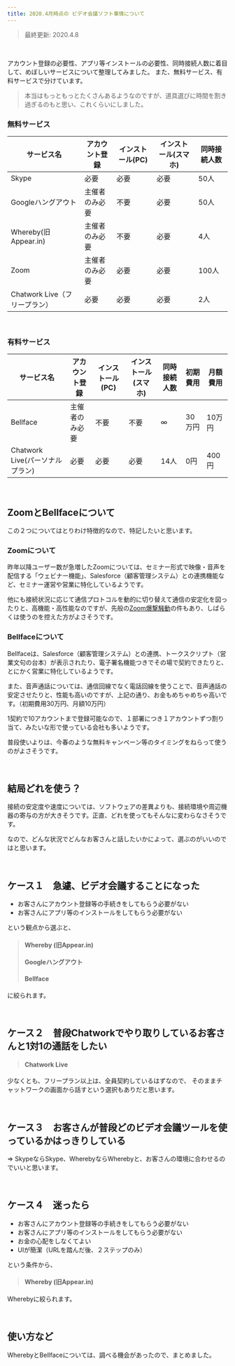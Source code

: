 ```yaml
---
title: 2020.4月時点の ビデオ会議ソフト事情について
---
```


> 最終更新: 2020.4.8

<br>

アカウント登録の必要性、アプリ等インストールの必要性、同時接続人数に着目して、めぼしいサービスについて整理してみました。
また、無料サービス、有料サービスで分けています。

> 本当はもっともっとたくさんあるようなのですが、道具選びに時間を割き過ぎるのもと思い、これくらいにしました。



### 無料サービス

|サービス名  | アカウント登録 | インストール(PC) | インストール(スマホ)|同時接続人数|
|---|---|---|---|---|
|Skype  |必要  |必要  |必要  |50人 |
|Googleハングアウト  |主催者のみ必要  |不要  |必要  |50人 |
|Whereby(旧Appear.in)  |主催者のみ必要 |不要  |必要  |4人 |
|Zoom  |主催者のみ必要  |必要  |必要  | 100人 |
|Chatwork Live（フリープラン）  | 必要 | 必要 |必要  | 2人 |
<br>

### 有料サービス

|サービス名  | アカウント登録 | インストール(PC) | インストール(スマホ)|同時接続人数|初期費用|月額費用|
|---|---|---|---|---|---|---|
| Bellface  | 主催者のみ必要 | 不要 | 不要  | ∞ |30万円 |10万円 | 
| Chatwork Live(パーソナルプラン) | 必要 | 必要 |必要  | 14人 |0円|400円 |


<br>

## ZoomとBellfaceについて

この２つについてはとりわけ特徴的なので、特記したいと思います。

### Zoomについて
昨年以降ユーザー数が急増したZoomについては、セミナー形式で映像・音声を配信する「ウェビナー機能」、Salesforce（顧客管理システム）との連携機能など、セミナー運営や営業に特化しているようです。


他にも接続状況に応じて通信プロトコルを動的に切り替えて通信の安定化を図ったりと、高機能・高性能なのですが、先般の[Zoom爆撃騒動](https://www.huffingtonpost.jp/entry/zoom-security_jp_5e8a96f0c5b6cbaf282b7b4b)の件もあり、しばらくは使うのを控えた方がよさそうです。

### Bellfaceについて


Bellfaceは、Salesforce（顧客管理システム）との連携、トークスクリプト（営業文句の台本）が表示されたり、電子署名機能つきでその場で契約できたりと、とにかく営業に特化しているようです。<br>

また、音声通話については、通信回線でなく電話回線を使うことで、音声通話の安定させたりと、性能も高いのですが、上記の通り、お金もめちゃめちゃ高いです。（初期費用30万円、月額10万円）<br>

1契約で10アカウントまで登録可能なので、１部署につき１アカウントずつ割り当て、みたいな形で使っている会社も多いようです。

普段使いよりは、今春のような無料キャンペーン等のタイミングをねらって使うのがよさそうです。


<br>

## 結局どれを使う？

接続の安定度や速度については、ソフトウェアの差異よりも、接続環境や周辺機器の寄与の方が大きそうです。正直、どれを使ってもそんなに変わらなさそうです。

なので、どんな状況でどんなお客さんと話したいかによって、選ぶのがいいのではと思います。

<br>


## ケース１　急遽、ビデオ会議することになった

- お客さんにアカウント登録等の手続きをしてもらう必要がない
- お客さんにアプリ等のインストールをしてもらう必要がない

という観点から選ぶと、

> #### Whereby (旧Appear.in)
> #### Googleハングアウト
> #### Bellface

に絞られます。


<br>

## ケース２　普段Chatworkでやり取りしているお客さんと1対1の通話をしたい

> #### Chatwork Live

少なくとも、フリープラン以上は、全員契約しているはずなので、
そのままチャットワークの画面から話すという選択もありだと思います。

<br>

## ケース３　お客さんが普段どのビデオ会議ツールを使っているかはっきりしている

⇒ SkypeならSkype、WherebyならWherebyと、お客さんの環境に合わせるのでいいと思います。


<br>

## ケース４　迷ったら

- お客さんにアカウント登録等の手続きをしてもらう必要がない
- お客さんにアプリ等のインストールをしてもらう必要がない
- お金の心配をしなくてよい
- UIが簡潔（URLを踏んだ後、２ステップのみ）

という条件から、


> #### Whereby (旧Appear.in)

Wherebyに絞られます。



<br>

## 使い方など

WherebyとBellfaceについては、調べる機会があったので、まとめました。




